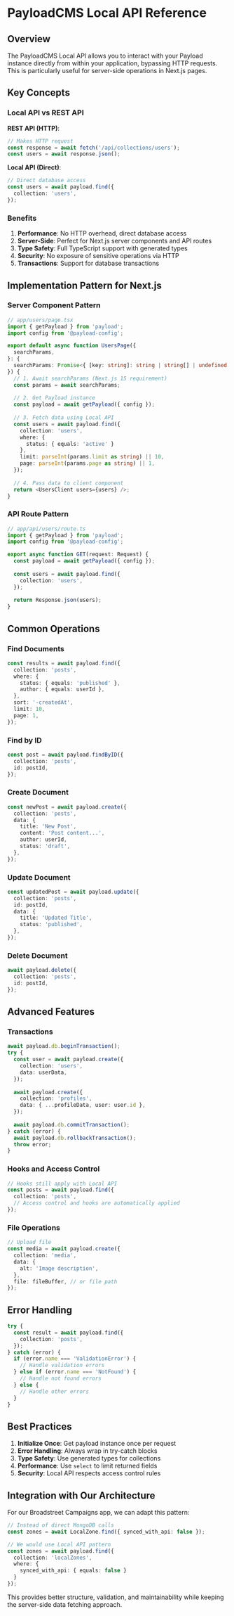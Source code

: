 # PayloadCMS Local API Reference

## Overview

The PayloadCMS Local API allows you to interact with your Payload instance directly from within your application, bypassing HTTP requests. This is particularly useful for server-side operations in Next.js pages.

## Key Concepts

### Local API vs REST API

**REST API (HTTP)**:
```typescript
// Makes HTTP request
const response = await fetch('/api/collections/users');
const users = await response.json();
```

**Local API (Direct)**:
```typescript
// Direct database access
const users = await payload.find({
  collection: 'users',
});
```

### Benefits

1. **Performance**: No HTTP overhead, direct database access
2. **Server-Side**: Perfect for Next.js server components and API routes
3. **Type Safety**: Full TypeScript support with generated types
4. **Security**: No exposure of sensitive operations via HTTP
5. **Transactions**: Support for database transactions

## Implementation Pattern for Next.js

### Server Component Pattern

```typescript
// app/users/page.tsx
import { getPayload } from 'payload';
import config from '@payload-config';

export default async function UsersPage({
  searchParams,
}: {
  searchParams: Promise<{ [key: string]: string | string[] | undefined }>;
}) {
  // 1. Await searchParams (Next.js 15 requirement)
  const params = await searchParams;
  
  // 2. Get Payload instance
  const payload = await getPayload({ config });
  
  // 3. Fetch data using Local API
  const users = await payload.find({
    collection: 'users',
    where: {
      status: { equals: 'active' }
    },
    limit: parseInt(params.limit as string) || 10,
    page: parseInt(params.page as string) || 1,
  });
  
  // 4. Pass data to client component
  return <UsersClient users={users} />;
}
```

### API Route Pattern

```typescript
// app/api/users/route.ts
import { getPayload } from 'payload';
import config from '@payload-config';

export async function GET(request: Request) {
  const payload = await getPayload({ config });
  
  const users = await payload.find({
    collection: 'users',
  });
  
  return Response.json(users);
}
```

## Common Operations

### Find Documents

```typescript
const results = await payload.find({
  collection: 'posts',
  where: {
    status: { equals: 'published' },
    author: { equals: userId },
  },
  sort: '-createdAt',
  limit: 10,
  page: 1,
});
```

### Find by ID

```typescript
const post = await payload.findByID({
  collection: 'posts',
  id: postId,
});
```

### Create Document

```typescript
const newPost = await payload.create({
  collection: 'posts',
  data: {
    title: 'New Post',
    content: 'Post content...',
    author: userId,
    status: 'draft',
  },
});
```

### Update Document

```typescript
const updatedPost = await payload.update({
  collection: 'posts',
  id: postId,
  data: {
    title: 'Updated Title',
    status: 'published',
  },
});
```

### Delete Document

```typescript
await payload.delete({
  collection: 'posts',
  id: postId,
});
```

## Advanced Features

### Transactions

```typescript
await payload.db.beginTransaction();
try {
  const user = await payload.create({
    collection: 'users',
    data: userData,
  });
  
  await payload.create({
    collection: 'profiles',
    data: { ...profileData, user: user.id },
  });
  
  await payload.db.commitTransaction();
} catch (error) {
  await payload.db.rollbackTransaction();
  throw error;
}
```

### Hooks and Access Control

```typescript
// Hooks still apply with Local API
const posts = await payload.find({
  collection: 'posts',
  // Access control and hooks are automatically applied
});
```

### File Operations

```typescript
// Upload file
const media = await payload.create({
  collection: 'media',
  data: {
    alt: 'Image description',
  },
  file: fileBuffer, // or file path
});
```

## Error Handling

```typescript
try {
  const result = await payload.find({
    collection: 'posts',
  });
} catch (error) {
  if (error.name === 'ValidationError') {
    // Handle validation errors
  } else if (error.name === 'NotFound') {
    // Handle not found errors
  } else {
    // Handle other errors
  }
}
```

## Best Practices

1. **Initialize Once**: Get payload instance once per request
2. **Error Handling**: Always wrap in try-catch blocks
3. **Type Safety**: Use generated types for collections
4. **Performance**: Use `select` to limit returned fields
5. **Security**: Local API respects access control rules

## Integration with Our Architecture

For our Broadstreet Campaigns app, we can adapt this pattern:

```typescript
// Instead of direct MongoDB calls
const zones = await LocalZone.find({ synced_with_api: false });

// We would use Local API pattern
const zones = await payload.find({
  collection: 'localZones',
  where: {
    synced_with_api: { equals: false }
  }
});
```

This provides better structure, validation, and maintainability while keeping the server-side data fetching approach.
